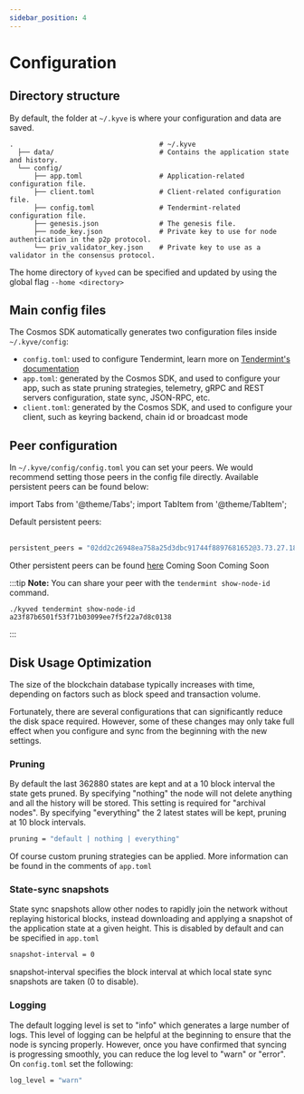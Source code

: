 ```yaml
---
sidebar_position: 4
---
```


# Configuration

## Directory structure

By default, the folder at `~/.kyve` is where your configuration and data are saved.

```
.                                    # ~/.kyve
  ├── data/                          # Contains the application state and history.
  └── config/
      ├── app.toml                   # Application-related configuration file.
      ├── client.toml                # Client-related configuration file.
      ├── config.toml                # Tendermint-related configuration file.
      ├── genesis.json               # The genesis file.
      ├── node_key.json              # Private key to use for node authentication in the p2p protocol.
      └── priv_validator_key.json    # Private key to use as a validator in the consensus protocol.
```

The home directory of `kyved` can be specified and updated by using the global flag `--home <directory>`

## Main config files

The Cosmos SDK automatically generates two configuration files inside `~/.kyve/config`:

- `config.toml`: used to configure Tendermint, learn more on [Tendermint's documentation](https://docs.tendermint.com/main/tendermint-core/configuration.html)
- `app.toml`: generated by the Cosmos SDK, and used to configure your app, such as state pruning strategies, telemetry, gRPC and REST servers configuration, state sync, JSON-RPC, etc.
- `client.toml`: generated by the Cosmos SDK, and used to configure your client, such as keyring backend, chain id or broadcast mode

## Peer configuration

In `~/.kyve/config/config.toml` you can set your peers. We would recommend setting those peers in the config file directly. Available persistent peers can be found below:

import Tabs from '@theme/Tabs';
import TabItem from '@theme/TabItem';

<Tabs groupId="network">
  <TabItem value="korellia" label="Korellia">
    Default persistent peers:
    <br/><br/>

```bash
persistent_peers = "02dd2c26948ea758a25d3dbc91744f8897681652@3.73.27.185:26656"
```

  Other persistent peers can be found <a href="https://rpc.korellia.kyve.network/net_info">here</a>
  </TabItem>
  <TabItem value="kaon" label="Kaon">
    Coming Soon
  </TabItem>
  <TabItem value="mainnet" label="Mainnet">
    Coming Soon
  </TabItem>
</Tabs>

:::tip
**Note:** You can share your peer with the `tendermint show-node-id` command.

```
./kyved tendermint show-node-id
a23f87b6501f53f71b03099ee7f5f22a7d8c0138
```
:::

## Disk Usage Optimization

The size of the blockchain database typically increases with time, depending on factors such as block speed and transaction volume.

Fortunately, there are several configurations that can significantly reduce the disk space required. However, some of these changes may only take full effect when you configure and sync from the beginning with the new settings.

### Pruning

By default the last 362880 states are kept and at a 10 block interval the state gets pruned. By specifying "nothing" the node
will not delete anything and all the history will be stored. This setting is required for "archival nodes". By specifying "everything" the 2 latest states will be kept, pruning at 10 block intervals.

```bash
pruning = "default | nothing | everything"
```

Of course custom pruning strategies can be applied. More information can be found in the comments of `app.toml`

### State-sync snapshots

State sync snapshots allow other nodes to rapidly join the network without replaying historical blocks, instead downloading and applying a snapshot of the application state at a given height. This is disabled by default and can be specified in `app.toml`

```bash
snapshot-interval = 0
```

snapshot-interval specifies the block interval at which local state sync snapshots are taken (0 to disable).

### Logging

The default logging level is set to "info" which generates a large number of logs. This level of logging can be helpful at the beginning to ensure that the node is syncing properly. However, once you have confirmed that syncing is progressing smoothly, you can reduce the log level to "warn" or "error". On `config.toml` set the following:

```bash
log_level = "warn"
```
